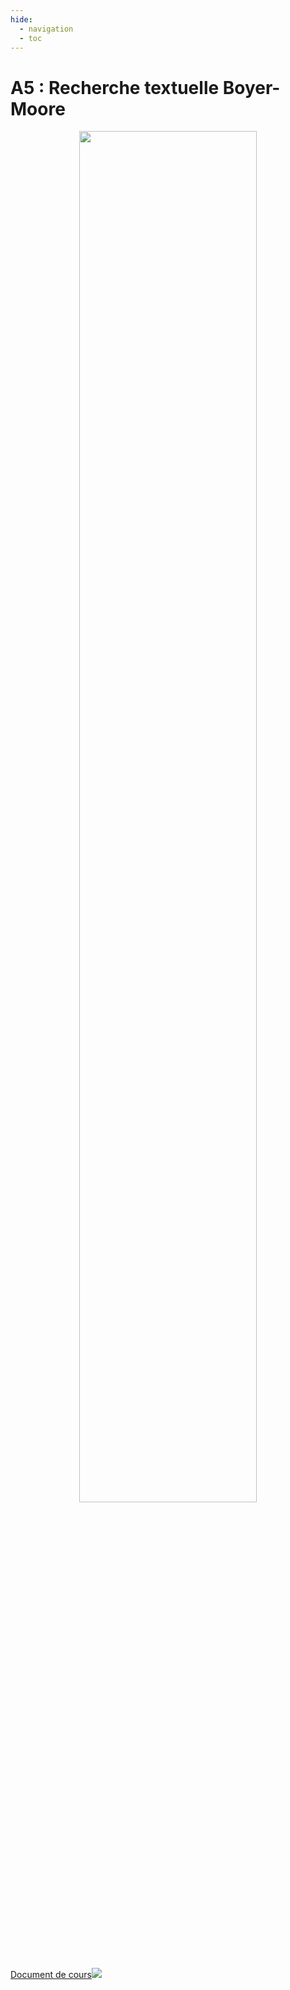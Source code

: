 ```yaml
---
hide:
  - navigation
  - toc
---
```


# **A5 : Recherche textuelle Boyer-Moore**

<center><img src="https://files.realpython.com/media/The-Best-Books-for-Python-Beginners_Watermarked.530f76514c63.jpg" width="75%"></center>

<a href="https://sasl56-my.sharepoint.com/:w:/g/personal/mickael_kerviche_sa-sl_fr/ERRHd4p4WylCiNz4cuDgy6EB7nyyAele_u1Jfxbpy-EFUg?e=uD5t9E" target="_blank">Document de cours<img src="https://c1-word-view-15.cdn.office.net/wv/resources/1033/FavIcon_Word.ico"></a>
